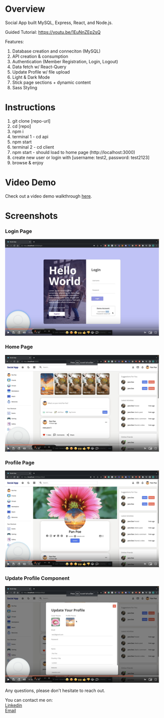# Overview

Social App built MySQL, Express, React, and Node.js.

Guided Tutorial: https://youtu.be/1EuNnZEp2sQ

Features:
1. Database creation and conneciton (MySQL)
2. API creation & consumption
3. Authentication (Member Registration, Login, Logout)
4. Data fetch w/ React-Query
5. Update Profile w/ file upload
6. Light & Dark Mode
7. Stick page sections + dynamic content
7. Sass Styling

# Instructions

1. git clone [repo-url]
2. cd [repo]
3. npm i
4. terminal 1 - cd api
5. npm start
6. terminal 2 - cd client
7. npm start - should load to home page (http://localhost:3000)
8. create new user or login with [username: test2, password: test2123]
9. browse & enjoy

# Video Demo

Check out a video demo walkthrough <a href="https://www.loom.com/share/9fb3b27b96e3498b9de3a7d0a1ea62d9" target="_blank">here</a>.

# Screenshots

<h3>Login Page</h3>

![My Image](/client/public/images/1-login-page-screenshot.png)

<h3>Home Page</h3>

![My Image](/client/public/images/2-home-page-screenshot.png)

<h3>Profile Page</h3>

![My Image](/client/public/images/3-profile-page-screenshot.png)

<h3>Update Profile Component</h3>

![My Image](/client/public/images/4-update-profile-component-screenshot.png)

Any questions, please don't hesitate to reach out.

You can contact me on:
<br>
<a href="https://www.linkedin.com/in/lewispakoti/" target="_blank">Linkedin</a>
<br>
<a href="mailto:lewispakoti@gmail.com" target="_blank">Email</a>
